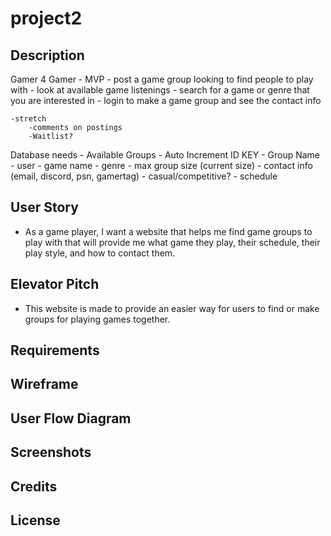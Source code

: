 # project2

## Description

Gamer 4 Gamer - MVP
    - post a game group looking to find people to play with
    - look at available game listenings 
    - search for a game or genre that you are interested in
    - login to make a game group and see the contact info

    -stretch
        -comments on postings
        -Waitlist?

Database needs - Available Groups
    - Auto Increment ID KEY
    - Group Name
    - user
    - game name
    - genre
    - max group size (current size)
    - contact info (email, discord, psn, gamertag)
    - casual/competitive?
    - schedule


<!-- * game arcade thing
* farmer planner/app
* game group finder
* budget planner
* greatbay part 2 -->

## User Story

* As a game player, I want a website that helps me find game groups to play with that will provide me what game they play, their schedule, their play style, and how to contact them.

## Elevator Pitch

* This website is made to provide an easier way for users to find or make groups for playing games together.

## Requirements

## Wireframe

## User Flow Diagram

## Screenshots

## Credits

## License
